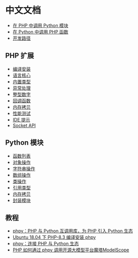 中文文档
====

- [在 PHP 中调用 Python 模块](php/tutorial.md)
- [在 Python 中调用 PHP 函数](python/tutorial.md)
- [开发路径](roadmap.md)

PHP 扩展
----
* [编译安装](php/build.md)
* [语言核心](php/core.md)
* [内置类型](php/object.md)
* [异常处理](php/exception.md)
* [整型数字](php/int.md)
* [回调函数](php/fn.md)
* [内存拷贝](php/memory.md)
* [性能测试](benchmark.md)
* [IDE 提示](php/composer.md)
* [Socket API](php/socket.md)

Python 模块
---
- [函数列表](python/function.md)
- [对象操作](python/object.md)
- [字符串操作](python/string.md)
- [数组操作](python/array.md)
- [类操作](python/class.md)
- [引用类型](python/reference.md)
- [内存拷贝](python/memory.md)
- [封装模块](python/module.md)

教程
---
- [phpy：PHP 与 Python 互调用库，为 PHP 引入 Python 生态](https://zhuanlan.zhihu.com/p/670373512)
- [Ubuntu 18.04 下 PHP-8.3 编译安装 phpy](https://mp.weixin.qq.com/s/q_-keG3clvs7Hii-oEW3RQ)
- [phpy：连接 PHP 与 Python 生态](https://zhuanlan.zhihu.com/p/671645003)
- [PHP 如何通过 phpy 调用开源大模型平台魔塔ModelScope](https://mp.weixin.qq.com/s/p5x2XwJgPpodZI_Woa8qPA)

